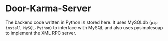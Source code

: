 Door-Karma-Server
=================

The backend code written in Python is stored here. It uses MySQLdb (`pip install MySQL-Python`) to interface with MySQL and also uses pysimplesoap to implement the XML RPC server.
